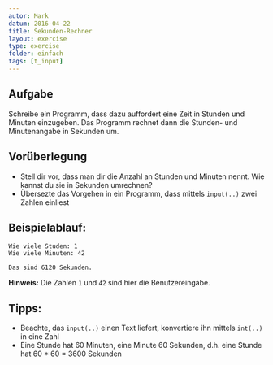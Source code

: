 ```yaml
---
autor: Mark
datum: 2016-04-22
title: Sekunden-Rechner
layout: exercise
type: exercise
folder: einfach
tags: [t_input]
---
```


## Aufgabe
Schreibe ein Programm, dass dazu auffordert eine Zeit in Stunden und Minuten einzugeben.
Das Programm rechnet dann die Stunden- und Minutenangabe in Sekunden um.

## Vorüberlegung
- Stell dir vor, dass man dir die Anzahl an Stunden und Minuten nennt.
 Wie kannst du sie in Sekunden umrechnen?
- Übersezte das Vorgehen in ein Programm, dass mittels `input(..)` zwei Zahlen einliest

## Beispielablauf:
```
Wie viele Studen: 1
Wie viele Minuten: 42

Das sind 6120 Sekunden.
```
**Hinweis:** Die Zahlen `1` und `42` sind hier die Benutzereingabe.

## Tipps:
- Beachte, das `input(..)` einen Text liefert, konvertiere ihn mittels `int(..)` in eine Zahl
- Eine Stunde hat 60 Minuten, eine Minute 60 Sekunden, d.h. eine Stunde hat 60 * 60 = 3600 Sekunden
